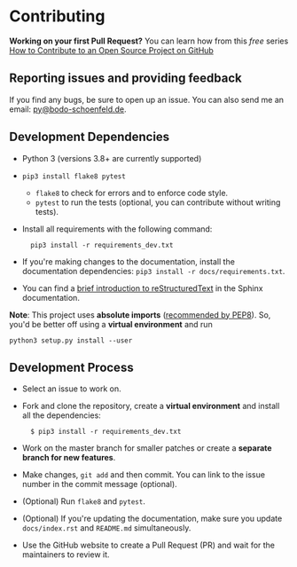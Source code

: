 # Contributing

**Working on your first Pull Request?** You can learn how from this *free*
series [How to Contribute to an Open Source Project on GitHub](https://egghead.io/series/how-to-contribute-to-an-open-source-project-on-github)

## Reporting issues and providing feedback

If you find any bugs, be sure to open up an issue. You can also send me an
email: [py@bodo-schoenfeld.de](mailto:py@bodo-schoenfeld.de).

## Development Dependencies

- Python 3 (versions 3.8+ are currently supported)
- `pip3 install flake8 pytest`
    - `flake8` to check for errors and to enforce code style.
    - `pytest` to run the tests (optional, you can contribute without writing tests).
- Install all requirements with the following command:

        pip3 install -r requirements_dev.txt

- If you're making changes to the documentation, install the documentation
  dependencies: `pip3 install -r docs/requirements.txt`.
- You can find
  a [brief introduction to reStructuredText](https://www.sphinx-doc.org/en/master/usage/restructuredtext/basics.html) in the Sphinx documentation.

**Note**: This project uses **absolute imports** ([recommended by PEP8](https://www.python.org/dev/peps/pep-0008/#imports)). So, you'd be better off using a **virtual environment** and run

    python3 setup.py install --user

## Development Process

- Select an issue to work on.
- Fork and clone the repository, create a **virtual environment** and install all the dependencies:

        $ pip3 install -r requirements_dev.txt

- Work on the master branch for smaller patches or create a **separate branch for new features**.
- Make changes, `git add` and then commit. You can link to the issue number in the commit message (optional).
- (Optional) Run `flake8` and `pytest`.
- (Optional) If you're updating the documentation, make sure you update `docs/index.rst` and `README.md` simultaneously.
- Use the GitHub website to create a Pull Request (PR) and wait for the maintainers to review it.
